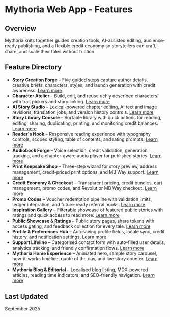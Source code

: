 # Mythoria Web App - Features

## Overview
Mythoria knits together guided creation tools, AI-assisted editing, audience-ready publishing, and a flexible credit economy so storytellers can craft, share, and scale their tales without friction.

## Feature Directory
- **Story Creation Forge** – Five guided steps capture author details, creative briefs, characters, styles, and launch generation with credit awareness. [Learn more](features/story-creation-forge.md)
- **Character Atelier** – Build, edit, and reuse richly described characters with trait pickers and story linking. [Learn more](features/character-atelier.md)
- **AI Story Studio** – Lexical-powered chapter editing, AI text and image revisions, translation jobs, and version history controls. [Learn more](features/ai-story-studio.md)
- **Story Library Console** – Sortable library with quick actions for reading, editing, sharing, duplicating, printing, and monitoring credit balances. [Learn more](features/story-library-console.md)
- **Reader's Nook** – Responsive reading experience with typography controls, scoped styling, table of contents, and rating prompts. [Learn more](features/reader-nook.md)
- **Audiobook Forge** – Voice selection, credit validation, generation tracking, and a chapter-aware audio player for published stories. [Learn more](features/audiobook-forge.md)
- **Print Keepsake Shop** – Three-step wizard for story preview, address management, credit-priced print options, and MB Way support. [Learn more](features/print-keepsake-shop.md)
- **Credit Economy & Checkout** – Transparent pricing, credit bundles, cart management, promo codes, and Revolut or MB Way checkout. [Learn more](features/credit-economy.md)
- **Promo Codes** – Voucher redemption pipeline with validation limits, ledger integration, and future-ready referral hooks. [Learn more](features/promo-codes.md)
- **Inspiration Gallery** – Filterable showcase of featured public stories with ratings and quick access to read more. [Learn more](features/inspiration-gallery.md)
- **Public Showcase & Ratings** – Public story pages, share tokens with access gating, and feedback collection for every tale. [Learn more](features/public-showcase.md)
- **Profile & Preferences Hub** – Autosaving profile fields, locale sync, credit history, and notification settings. [Learn more](features/profile-preferences.md)
- **Support Lifeline** – Categorised contact form with auto-filled user details, analytics tracking, and friendly confirmation flows. [Learn more](features/support-lifeline.md)
- **Mythoria Home Experience** – Animated hero, sample story carousel, how-it-works timeline, quote of the day, and live story counter. [Learn more](features/mythoria-home.md)
- **Mythoria Blog & Editorial** – Localised blog listing, MDX-powered articles, reading time indicators, and SEO-friendly navigation. [Learn more](features/mythoria-blog.md)

## Last Updated
September 2025
